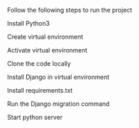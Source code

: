 Follow the following steps to run the project

Install Python3 

Create virtual environment

Activate virtual environment

Clone the code locally

Install Django in virtual environment

Install requirements.txt

Run the Django migration command

Start python server


